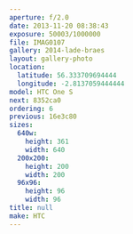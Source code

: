 ```yaml
---
aperture: f/2.0
date: 2013-11-20 08:38:43
exposure: 50003/1000000
file: IMAG0107
gallery: 2014-lade-braes
layout: gallery-photo
location:
  latitude: 56.333709694444
  longitude: -2.8137059444444
model: HTC One S
next: 8352ca0
ordering: 6
previous: 16e3c80
sizes:
  640w:
    height: 361
    width: 640
  200x200:
    height: 200
    width: 200
  96x96:
    height: 96
    width: 96
title: null
make: HTC
---
```

